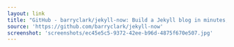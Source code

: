```yaml
---
layout: link
title: "GitHub - barryclark/jekyll-now: Build a Jekyll blog in minutes, without touching the command line."
source: 'https://github.com/barryclark/jekyll-now'
screenshot: 'screenshots/ec45e5c5-9372-42ee-b96d-4875f670e507.jpg'
---
```


